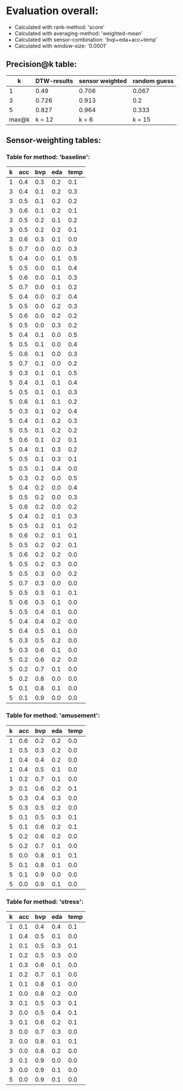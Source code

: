 # Evaluation overall: 
* Calculated with rank-method: 'score' 
* Calculated with averaging-method: 'weighted-mean' 
* Calculated with sensor-combination: 'bvp+eda+acc+temp' 
* Calculated with window-size: '0.0001' 
## Precision@k table: 
| k | DTW-results | sensor weighted | random guess |
|---|---|---|---|
| 1 | 0.49 | 0.706 | 0.067 |
| 3 | 0.726 | 0.913 | 0.2 |
| 5 | 0.827 | 0.964 | 0.333 |
| max@k | k = 12 | k = 6 | k = 15 |
## Sensor-weighting tables: 
### Table for method: 'baseline': 
| k | acc | bvp | eda | temp | 
|---|---|---|---|---| 
| 1 | 0.4 | 0.3 | 0.2 | 0.1 |
| 3 | 0.4 | 0.1 | 0.2 | 0.3 |
| 3 | 0.5 | 0.1 | 0.2 | 0.2 |
| 3 | 0.6 | 0.1 | 0.2 | 0.1 |
| 3 | 0.5 | 0.2 | 0.1 | 0.2 |
| 3 | 0.5 | 0.2 | 0.2 | 0.1 |
| 3 | 0.6 | 0.3 | 0.1 | 0.0 |
| 5 | 0.7 | 0.0 | 0.0 | 0.3 |
| 5 | 0.4 | 0.0 | 0.1 | 0.5 |
| 5 | 0.5 | 0.0 | 0.1 | 0.4 |
| 5 | 0.6 | 0.0 | 0.1 | 0.3 |
| 5 | 0.7 | 0.0 | 0.1 | 0.2 |
| 5 | 0.4 | 0.0 | 0.2 | 0.4 |
| 5 | 0.5 | 0.0 | 0.2 | 0.3 |
| 5 | 0.6 | 0.0 | 0.2 | 0.2 |
| 5 | 0.5 | 0.0 | 0.3 | 0.2 |
| 5 | 0.4 | 0.1 | 0.0 | 0.5 |
| 5 | 0.5 | 0.1 | 0.0 | 0.4 |
| 5 | 0.6 | 0.1 | 0.0 | 0.3 |
| 5 | 0.7 | 0.1 | 0.0 | 0.2 |
| 5 | 0.3 | 0.1 | 0.1 | 0.5 |
| 5 | 0.4 | 0.1 | 0.1 | 0.4 |
| 5 | 0.5 | 0.1 | 0.1 | 0.3 |
| 5 | 0.6 | 0.1 | 0.1 | 0.2 |
| 5 | 0.3 | 0.1 | 0.2 | 0.4 |
| 5 | 0.4 | 0.1 | 0.2 | 0.3 |
| 5 | 0.5 | 0.1 | 0.2 | 0.2 |
| 5 | 0.6 | 0.1 | 0.2 | 0.1 |
| 5 | 0.4 | 0.1 | 0.3 | 0.2 |
| 5 | 0.5 | 0.1 | 0.3 | 0.1 |
| 5 | 0.5 | 0.1 | 0.4 | 0.0 |
| 5 | 0.3 | 0.2 | 0.0 | 0.5 |
| 5 | 0.4 | 0.2 | 0.0 | 0.4 |
| 5 | 0.5 | 0.2 | 0.0 | 0.3 |
| 5 | 0.6 | 0.2 | 0.0 | 0.2 |
| 5 | 0.4 | 0.2 | 0.1 | 0.3 |
| 5 | 0.5 | 0.2 | 0.1 | 0.2 |
| 5 | 0.6 | 0.2 | 0.1 | 0.1 |
| 5 | 0.5 | 0.2 | 0.2 | 0.1 |
| 5 | 0.6 | 0.2 | 0.2 | 0.0 |
| 5 | 0.5 | 0.2 | 0.3 | 0.0 |
| 5 | 0.5 | 0.3 | 0.0 | 0.2 |
| 5 | 0.7 | 0.3 | 0.0 | 0.0 |
| 5 | 0.5 | 0.3 | 0.1 | 0.1 |
| 5 | 0.6 | 0.3 | 0.1 | 0.0 |
| 5 | 0.5 | 0.4 | 0.1 | 0.0 |
| 5 | 0.4 | 0.4 | 0.2 | 0.0 |
| 5 | 0.4 | 0.5 | 0.1 | 0.0 |
| 5 | 0.3 | 0.5 | 0.2 | 0.0 |
| 5 | 0.3 | 0.6 | 0.1 | 0.0 |
| 5 | 0.2 | 0.6 | 0.2 | 0.0 |
| 5 | 0.2 | 0.7 | 0.1 | 0.0 |
| 5 | 0.2 | 0.8 | 0.0 | 0.0 |
| 5 | 0.1 | 0.8 | 0.1 | 0.0 |
| 5 | 0.1 | 0.9 | 0.0 | 0.0 |
### Table for method: 'amusement': 
| k | acc | bvp | eda | temp | 
|---|---|---|---|---| 
| 1 | 0.6 | 0.2 | 0.2 | 0.0 |
| 1 | 0.5 | 0.3 | 0.2 | 0.0 |
| 1 | 0.4 | 0.4 | 0.2 | 0.0 |
| 1 | 0.4 | 0.5 | 0.1 | 0.0 |
| 1 | 0.2 | 0.7 | 0.1 | 0.0 |
| 3 | 0.1 | 0.6 | 0.2 | 0.1 |
| 5 | 0.3 | 0.4 | 0.3 | 0.0 |
| 5 | 0.3 | 0.5 | 0.2 | 0.0 |
| 5 | 0.1 | 0.5 | 0.3 | 0.1 |
| 5 | 0.1 | 0.6 | 0.2 | 0.1 |
| 5 | 0.2 | 0.6 | 0.2 | 0.0 |
| 5 | 0.2 | 0.7 | 0.1 | 0.0 |
| 5 | 0.0 | 0.8 | 0.1 | 0.1 |
| 5 | 0.1 | 0.8 | 0.1 | 0.0 |
| 5 | 0.1 | 0.9 | 0.0 | 0.0 |
| 5 | 0.0 | 0.9 | 0.1 | 0.0 |
### Table for method: 'stress': 
| k | acc | bvp | eda | temp | 
|---|---|---|---|---| 
| 1 | 0.1 | 0.4 | 0.4 | 0.1 |
| 1 | 0.4 | 0.5 | 0.1 | 0.0 |
| 1 | 0.1 | 0.5 | 0.3 | 0.1 |
| 1 | 0.2 | 0.5 | 0.3 | 0.0 |
| 1 | 0.3 | 0.6 | 0.1 | 0.0 |
| 1 | 0.2 | 0.7 | 0.1 | 0.0 |
| 1 | 0.1 | 0.8 | 0.1 | 0.0 |
| 1 | 0.0 | 0.8 | 0.2 | 0.0 |
| 3 | 0.1 | 0.5 | 0.3 | 0.1 |
| 3 | 0.0 | 0.5 | 0.4 | 0.1 |
| 3 | 0.1 | 0.6 | 0.2 | 0.1 |
| 3 | 0.0 | 0.7 | 0.3 | 0.0 |
| 3 | 0.0 | 0.8 | 0.1 | 0.1 |
| 3 | 0.0 | 0.8 | 0.2 | 0.0 |
| 3 | 0.1 | 0.9 | 0.0 | 0.0 |
| 3 | 0.0 | 0.9 | 0.1 | 0.0 |
| 5 | 0.0 | 0.9 | 0.1 | 0.0 |

